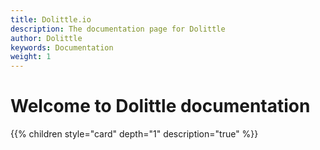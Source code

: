 ```yaml
---
title: Dolittle.io
description: The documentation page for Dolittle
author: Dolittle
keywords: Documentation
weight: 1
---
```

# Welcome to Dolittle documentation

{{% children style="card" depth="1"  description="true" %}}

